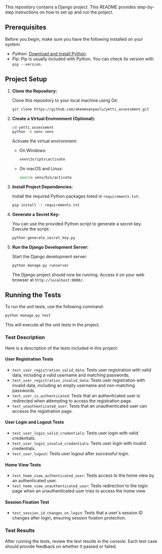 
This repository contains a Django project. This README provides step-by-step instructions on how to set up and run the project.

## Prerequisites

Before you begin, make sure you have the following installed on your system:

- Python: [Download and install Python](https://www.python.org/downloads/).
- Pip: Pip is usually included with Python. You can check its version with `pip --version`.

## Project Setup

1. **Clone the Repository:**

   Clone this repository to your local machine using Git:

   ```bash
   git clone https://github.com/akeemsanyaolu/yetti_assessment.git
   ```


2. **Create a Virtual Environment (Optional):**

   ```bash
   cd yetti_assessment
   python -m venv venv
   ```

   Activate the virtual environment:

   - On Windows:

     ```bash
     venv\Scripts\activate
     ```

   - On macOS and Linux:

     ```bash
     source venv/bin/activate
     ```

3. **Install Project Dependencies:**

   Install the required Python packages listed in `requirements.txt`:

   ```bash
   pip install -r requirements.txt
   ```


4. **Generate a Secret Key:**

   You can use the provided Python script to generate a secret key. Execute the script:

   ```bash
   python generate_secret_key.py
   ```

5. **Run the Django Development Server:**

   Start the Django development server:

   ```bash
   python manage.py runserver
   ```

   The Django project should now be running. Access it on your web browser at `http://localhost:8000/`.



## Running the Tests

To run the unit tests, use the following command:

```bash
python manage.py test
```

This will execute all the unit tests in the project.


### Test Description

Here is a description of the tests included in this project:

#### User Registration Tests

- `test_user_registration_valid_data`: Tests user registration with valid data, including a valid username and matching passwords.
- `test_user_registration_invalid_data`: Tests user registration with invalid data, including an empty username and non-matching passwords.
- `test_user_is_authenticated`: Tests that an authenticated user is redirected when attempting to access the registration page.
- `test_unauthenticated_user`: Tests that an unauthenticated user can accesss the registration page.

#### User Login and Logout Tests

- `test_user_login_valid_credentials`: Tests user login with valid credentials.
- `test_user_login_invalid_credentials`: Tests user login with invalid credentials.
- `test_user_logout`: Tests user logout after successful login.

#### Home View Tests

- `test_home_view_authenticated_user`: Tests access to the home view by an authenticated user.
- `test_home_view_unauthenticated_user`: Tests redirection to the login page when an unauthenticated user tries to access the home view.

#### Session Fixation Test

- `test_session_id_changes_on_login`: Tests that a user's session ID changes after login, ensuring session fixation protection.

### Test Results

After running the tests, review the test results in the console. Each test case should provide feedback on whether it passed or failed.
